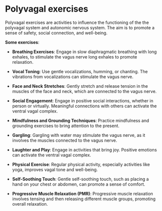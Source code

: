 [//]: # (
source: gpt-3 + jph editing
tags: limbic-system psychology treatments
)

# Polyvagal exercises

Polyvagal exercises are activities to influence the functioning of the the polyvagal system and autonomic nervous system. The aim is to promote a sense of safety, social connection, and well-being.

**Some exercises**:

* **Breathing Exercises**: Engage in slow diaphragmatic breathing with long exhales, to stimulate the vagus nerve long exhales to promote relaxation.

* **Vocal Toning**: Use gentle vocalizations, humming, or chanting. The vibrations from vocalizations can stimulate the vagus nerve.

* **Face and Neck Stretches**: Gently stretch and release tension in the muscles of the face and neck, which are connected to the vagus nerve.

* **Social Engagement**: Engage in positive social interactions, whether in person or virtually. Meaningful connections with others can activate the ventral vagal complex.

* **Mindfulness and Grounding Techniques**: Practice mindfulness and grounding exercises to bring attention to the present.

* **Gargling**: Gargling with water may stimulate the vagus nerve, as it involves the muscles connected to the vagus nerve.

* **Laughter and Play**: Engage in activities that bring joy. Positive emotions can activate the ventral vagal complex.

* **Physical Exercise**: Regular physical activity, especially activities like yoga, improves vagal tone and well-being.

* **Self-Soothing Touch**: Gentle self-soothing touch, such as placing a hand on your chest or abdomen, can promote a sense of comfort.

* **Progressive Muscle Relaxation (PMR)**: Progressive muscle relaxation involves tensing and then releasing different muscle groups, promoting overall relaxation.